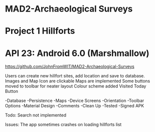 # MAD2-Archaeological Surveys
# Project 1 Hillforts
# API 23: Android 6.0 (Marshmallow)
https://github.com/JohnFromWIT/MAD2-Archaeological-Surveys

Users can create new hillfort sites, add location and save to database.
Images and Map Icon are clickable
Maps are implemented
Some buttons moved to toolbar for neater layout
Colour scheme added
Visited Today Button

-Database
-Persistence
-Maps
-Device Screens
-Orientation
-Toolbar Options
-Material Design
-Comments
-Clean Up
-Tested
-Signed APK

Todo:
Search not implemented

Issues:
The app sometimes crashes on loading hillforts list